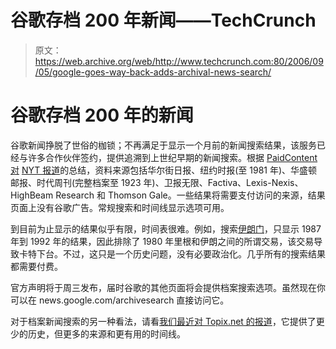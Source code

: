 # 谷歌存档 200 年新闻——TechCrunch

> 原文：<https://web.archive.org/web/http://www.techcrunch.com:80/2006/09/05/google-goes-way-back-adds-archival-news-search/>

# 谷歌存档 200 年的新闻

 [](https://web.archive.org/web/20220522111107/http://news.google.com/archivesearch) 谷歌新闻挣脱了世俗的枷锁；不再满足于显示一个月前的新闻搜索结果，该服务已经与许多合作伙伴签约，提供追溯到上世纪早期的新闻搜索。根据 [PaidContent 对](https://web.archive.org/web/20220522111107/http://www.paidcontent.org/google-news-launches-archive-service-with-wsj-nyt-lexis-and-others-no-direct-revenues) [NYT 报道](https://web.archive.org/web/20220522111107/http://www.nytimes.com/2006/09/06/business/media/06google.html?ex=1315195200&en=1acad0629169837e&ei=5088&partner=rssnyt&emc=rss)的总结，资料来源包括华尔街日报、纽约时报(至 1981 年)、华盛顿邮报、时代周刊(完整档案至 1923 年)、卫报无限、Factiva、Lexis-Nexis、HighBeam Research 和 Thomson Gale。一些结果将需要支付访问的来源，结果页面上没有谷歌广告。常规搜索和时间线显示选项可用。

到目前为止显示的结果似乎有限，时间表很难。例如，搜索[伊朗门](https://web.archive.org/web/20220522111107/http://news.google.com/archivesearch?q=Iran+Contra&ie=UTF-8&oe=UTF-8&btnG=Show+Timeline)，只显示 1987 年到 1992 年的结果，因此排除了 1980 年里根和伊朗之间的所谓交易，该交易导致卡特下台。不过，这只是一个历史问题，没有必要政治化。几乎所有的搜索结果都需要付费。

官方声明将于周三发布，届时谷歌的其他页面将会提供档案搜索选项。虽然现在你可以在 news.google.com/archivesearch 直接访问它。

对于档案新闻搜索的另一种看法，请看[我们最近对 Topix.net 的报道](https://web.archive.org/web/20220522111107/http://www.beta.techcrunch.com/2006/08/08/topixnet-finally-usable-after-relaunch/)，它提供了更少的历史，但更多的来源和更有用的时间线。